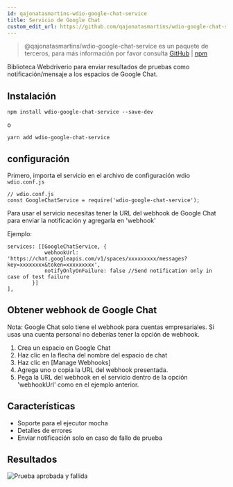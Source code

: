 ```yaml
---
id: qajonatasmartins-wdio-google-chat-service
title: Servicio de Google Chat
custom_edit_url: https://github.com/qajonatasmartins/wdio-google-chat-service/edit/main/README.md
---
```



> @qajonatasmartins/wdio-google-chat-service es un paquete de terceros, para más información por favor consulta [GitHub](https://github.com/qajonatasmartins/wdio-google-chat-service) | [npm](https://www.npmjs.com/package/wdio-google-chat-service)

Biblioteca Webdriverio para enviar resultados de pruebas como notificación/mensaje a los espacios de Google Chat.

## Instalación

`npm install wdio-google-chat-service --save-dev`

o

`yarn add wdio-google-chat-service`

## configuración

Primero, importa el servicio en el archivo de configuración wdio `wdio.conf.js`

```
// wdio.conf.js
const GoogleChatService = require('wdio-google-chat-service');
```

Para usar el servicio necesitas tener la URL del webhook de Google Chat para enviar la notificación y agregarla en 'webhook'

Ejemplo:

```
services: [[GoogleChatService, {
            webhookUrl: 'https://chat.googleapis.com/v1/spaces/xxxxxxxxx/messages?key=xxxxxxxx&token=xxxxxxxxx',
            notifyOnlyOnFailure: false //Send notification only in case of test failure
        }]
],
```

## Obtener webhook de Google Chat

Nota: Google Chat solo tiene el webhook para cuentas empresariales. Si usas una cuenta personal no deberías tener la opción de webhook.

1. Crea un espacio en Google Chat
2. Haz clic en la flecha del nombre del espacio de chat
3. Haz clic en [Manage Webhooks]
4. Agrega uno o copia la URL del webhook presentada.
5. Pega la URL del webhook en el servicio dentro de la opción 'webhookUrl' como en el ejemplo anterior.

## Características

- Soporte para el ejecutor mocha
- Detalles de errores
- Enviar notificación solo en caso de fallo de prueba

## Resultados

![Prueba aprobada y fallida](https://github.com/qajonatasmartins/wdio-google-chat-service/blob/main/./img/testPassAndFail.png)